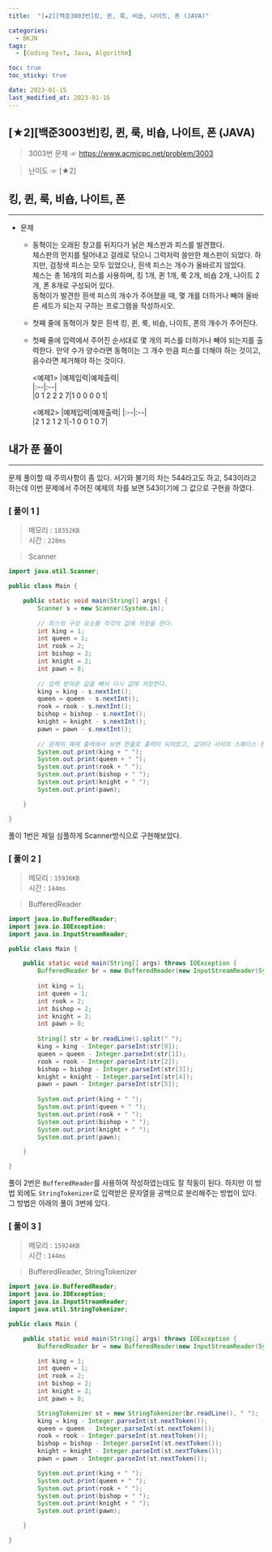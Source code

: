 ```yaml
---
title:  "[★2][백준3003번]킹, 퀸, 룩, 비숍, 나이트, 폰 (JAVA)" 

categories:
  - BKJN
tags:
  - [Coding Test, Java, Algorithm]

toc: true
toc_sticky: true

date: 2023-01-15
last_modified_at: 2023-01-16
---
```

[★2][백준3003번]킹, 퀸, 룩, 비숍, 나이트, 폰 (JAVA)
----
> 3003번 문제 ☞ <https://www.acmicpc.net/problem/3003>  

> 난이도 ☞ [★2]
  
## 킹, 퀸, 룩, 비숍, 나이트, 폰  
___  
- 문제
  - 동혁이는 오래된 창고를 뒤지다가 낡은 체스판과 피스를 발견했다.</br>체스판의 먼지를 털어내고 걸레로 닦으니 그럭저럭 쓸만한 체스판이 되었다. 하지만, 검정색 피스는 모두 있었으나, 흰색 피스는 개수가 올바르지 않았다.</br>체스는 총 16개의 피스를 사용하며, 킹 1개, 퀸 1개, 룩 2개, 비숍 2개, 나이트 2개, 폰 8개로 구성되어 있다.</br>동혁이가 발견한 흰색 피스의 개수가 주어졌을 때, 몇 개를 더하거나 빼야 올바른 세트가 되는지 구하는 프로그램을 작성하시오.
  - 첫째 줄에 동혁이가 찾은 흰색 킹, 퀸, 룩, 비숍, 나이트, 폰의 개수가 주어진다.
  - 첫째 줄에 입력에서 주어진 순서대로 몇 개의 피스를 더하거나 빼야 되는지를 출력한다. 만약 수가 양수라면 동혁이는 그 개수 만큼 피스를 더해야 하는 것이고, 음수라면 제거해야 하는 것이다.
  
	<예제1>
	|예제입력|예제출력|  
	|:--|:--|  
	|0 1 2 2 2 7|1 0 0 0 0 1|
	  
	<예제2>
	|예제입력|예제출력|
	|:--|:--|  
	|2 1 2 1 2 1|-1 0 0 1 0 7|
	  
## 내가 푼 풀이
___  
문제 풀이할 때 주의사항이 좀 있다. 서기와 불기의 차는 544라고도 하고, 543이라고 하는데 이번 문제에서 주어진 예제의 차를 보면 543이기에 그 값으로 구현을 하였다.

### [ 풀이 1 ]  
>메모리 : `18352KB`  
>시간 : `228ms`  

> Scanner  
  
```java
import java.util.Scanner;

public class Main {

	public static void main(String[] args) {
		Scanner s = new Scanner(System.in);
		
		// 피스의 구성 요소를 각각의 값에 저장을 한다.
		int king = 1;
		int queen = 1;
		int rook = 2;
		int bishop = 2;
		int knight = 2;
		int pawn = 8;
		
		// 입력 받아온 값을 빼서 다시 값에 저장한다.
		king = king - s.nextInt();
		queen = queen - s.nextInt();
		rook = rook - s.nextInt();
		bishop = bishop - s.nextInt();
		knight = knight - s.nextInt();
		pawn = pawn - s.nextInt();
		
		// 문제의 예제 출력에서 보면 한줄로 출력이 되어있고, 값마다 사이의 스페이스 한칸이 들어가있어서 +" " 로 사이 공간을 넣어서 최종 출력을 한다.
		System.out.print(king + " ");
		System.out.print(queen + " ");
		System.out.print(rook + " ");
		System.out.print(bishop + " ");
		System.out.print(knight + " ");
		System.out.print(pawn);	

	}

}
```
풀이 1번은 제일 심플하게 Scanner방식으로 구현해보았다.
### [ 풀이 2 ]  
>메모리 : `15936KB`  
>시간 : `144ms`  
  
> BufferedReader  
  
```java
import java.io.BufferedReader;
import java.io.IOException;
import java.io.InputStreamReader;

public class Main {

	public static void main(String[] args) throws IOException {
		BufferedReader br = new BufferedReader(new InputStreamReader(System.in));
		
		int king = 1;
		int queen = 1;
		int rook = 2;
		int bishop = 2;
		int knight = 2;
		int pawn = 8;
		
		String[] str = br.readLine().split(" ");
		king = king - Integer.parseInt(str[0]);
		queen = queen - Integer.parseInt(str[1]);
		rook = rook - Integer.parseInt(str[2]);
		bishop = bishop - Integer.parseInt(str[3]);
		knight = knight - Integer.parseInt(str[4]);
		pawn = pawn - Integer.parseInt(str[5]);
		
		System.out.print(king + " ");
		System.out.print(queen + " ");
		System.out.print(rook + " ");
		System.out.print(bishop + " ");
		System.out.print(knight + " ");
		System.out.print(pawn);	

	}

}
```
풀이 2번은 `BufferedReader`를 사용하여 작성하였는데도 잘 작동이 된다. 하지만 이 방법 외에도 `StringTokenizer`로 입력받은 문자열을 공백으로 분리해주는 방법이 있다. 그 방법은 아래의 풀이 3번에 있다.

### [ 풀이 3 ]
>메모리 : `15924KB`  
>시간 : `144ms`  
  
> BufferedReader, StringTokenizer  
  
```java
import java.io.BufferedReader;
import java.io.IOException;
import java.io.InputStreamReader;
import java.util.StringTokenizer;

public class Main {

	public static void main(String[] args) throws IOException {
		BufferedReader br = new BufferedReader(new InputStreamReader(System.in));

		int king = 1;
		int queen = 1;
		int rook = 2;
		int bishop = 2;
		int knight = 2;
		int pawn = 8;

		StringTokenizer st = new StringTokenizer(br.readLine(), " ");
		king = king - Integer.parseInt(st.nextToken());
		queen = queen - Integer.parseInt(st.nextToken());
		rook = rook - Integer.parseInt(st.nextToken());
		bishop = bishop - Integer.parseInt(st.nextToken());
		knight = knight - Integer.parseInt(st.nextToken());
		pawn = pawn - Integer.parseInt(st.nextToken());

		System.out.print(king + " ");
		System.out.print(queen + " ");
		System.out.print(rook + " ");
		System.out.print(bishop + " ");
		System.out.print(knight + " ");
		System.out.print(pawn);

	}

}
```